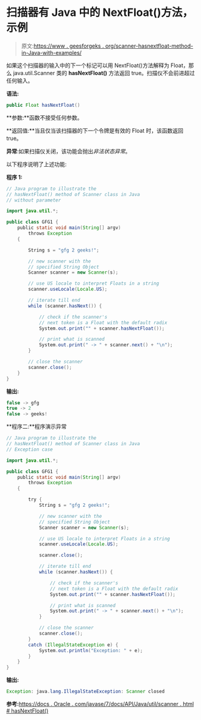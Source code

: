 # 扫描器有 Java 中的 NextFloat()方法，示例

> 原文:[https://www . geesforgeks . org/scanner-hasnextfloat-method-in-Java-with-examples/](https://www.geeksforgeeks.org/scanner-hasnextfloat-method-in-java-with-examples/)

如果这个扫描器的输入中的下一个标记可以用 NextFloat()方法解释为 Float，那么 java.util.Scanner 类的 **hasNextFloat()** 方法返回 true。扫描仪不会前进超过任何输入。

**语法:**

```java
public Float hasNextFloat()
```

**参数:**函数不接受任何参数。

**返回值:**当且仅当该扫描器的下一个令牌是有效的 Float 时，该函数返回 true。

**异常**:如果扫描仪关闭，该功能会抛出*非法状态异常*。

以下程序说明了上述功能:

**程序 1:**

```java
// Java program to illustrate the
// hasNextFloat() method of Scanner class in Java
// without parameter

import java.util.*;

public class GFG1 {
    public static void main(String[] argv)
        throws Exception
    {

        String s = "gfg 2 geeks!";

        // new scanner with the
        // specified String Object
        Scanner scanner = new Scanner(s);

        // use US locale to interpret Floats in a string
        scanner.useLocale(Locale.US);

        // iterate till end
        while (scanner.hasNext()) {

            // check if the scanner's
            // next token is a Float with the default radix
            System.out.print("" + scanner.hasNextFloat());

            // print what is scanned
            System.out.print(" -> " + scanner.next() + "\n");
        }

        // close the scanner
        scanner.close();
    }
}
```

**输出:**

```java
false -> gfg
true -> 2
false -> geeks!

```

**程序二:**程序演示异常

```java
// Java program to illustrate the
// hasNextFloat() method of Scanner class in Java
// Exception case

import java.util.*;

public class GFG1 {
    public static void main(String[] argv)
        throws Exception
    {

        try {
            String s = "gfg 2 geeks!";

            // new scanner with the
            // specified String Object
            Scanner scanner = new Scanner(s);

            // use US locale to interpret Floats in a string
            scanner.useLocale(Locale.US);

            scanner.close();

            // iterate till end
            while (scanner.hasNext()) {

                // check if the scanner's
                // next token is a Float with the default radix
                System.out.print("" + scanner.hasNextFloat());

                // print what is scanned
                System.out.print(" -> " + scanner.next() + "\n");
            }

            // close the scanner
            scanner.close();
        }
        catch (IllegalStateException e) {
            System.out.println("Exception: " + e);
        }
    }
}
```

**输出:**

```java
Exception: java.lang.IllegalStateException: Scanner closed

```

**参考:**[https://docs . Oracle . com/javase/7/docs/API/Java/util/scanner . html # hasNextFloat()](https://docs.oracle.com/javase/7/docs/api/java/util/Scanner.html#hasNextFloat())